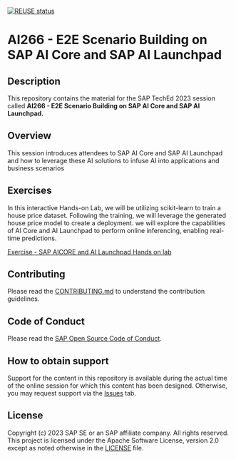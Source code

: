[![REUSE status](https://api.reuse.software/badge/github.com/SAP-samples/teched2023-AI266)](https://api.reuse.software/info/github.com/SAP-samples/teched2023-AI266)

# AI266 - E2E Scenario Building on SAP AI Core and SAP AI Launchpad

## Description

This repository contains the material for the SAP TechEd 2023 session called **AI266 - E2E Scenario Building on SAP AI Core and SAP AI Launchpad.**

## Overview

This session introduces attendees to SAP AI Core and SAP AI Launchpad and how to leverage these AI solutions to infuse AI into applications and business scenarios

## Exercises

In this interactive Hands-on Lab, we will be utilizing scikit-learn to train a house price dataset. Following the training, we will leverage the generated house price model to create a deployment. we will explore the capabilities of AI Core and AI Launchpad to perform online inferencing, enabling real-time predictions.

[Exercise - SAP AICORE and AI Launchpad Hands on lab](exercises/ex1/README.md)


## Contributing
Please read the [CONTRIBUTING.md](./CONTRIBUTING.md) to understand the contribution guidelines.

## Code of Conduct
Please read the [SAP Open Source Code of Conduct](https://github.com/SAP-samples/.github/blob/main/CODE_OF_CONDUCT.md).

## How to obtain support

Support for the content in this repository is available during the actual time of the online session for which this content has been designed. Otherwise, you may request support via the [Issues](../../issues) tab.

## License
Copyright (c) 2023 SAP SE or an SAP affiliate company. All rights reserved. This project is licensed under the Apache Software License, version 2.0 except as noted otherwise in the [LICENSE](LICENSES/Apache-2.0.txt) file.
